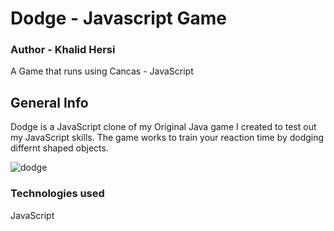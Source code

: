 # Dodge - Javascript Game

### Author - Khalid Hersi 
A Game that runs using Cancas - JavaScript

## General Info
Dodge is a JavaScript clone of my Original Java game I created to test out my JavaScript skills. The game works to train your reaction time by dodging differnt shaped objects. 

![dodge](https://user-images.githubusercontent.com/84135155/163594811-30455089-689c-453d-ba34-6a93596098de.png)

### Technologies used
JavaScript
